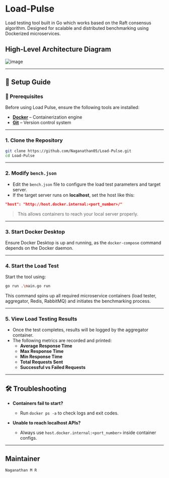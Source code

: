 # Load-Pulse
Load testing tool built in Go which works based on the Raft consensus algorithm. Designed for scalable and distributed benchmarking using Dockerized microservices.

## High-Level Architecture Diagram
![image](https://github.com/user-attachments/assets/9643db11-e4df-48b2-b642-666e5168ff8f)

---

## 🚀 Setup Guide

### 🔧 Prerequisites
Before using Load Pulse, ensure the following tools are installed:
- **[Docker](https://www.docker.com/get-started)** – Containerization engine
- **[Git](https://git-scm.com/)** – Version control system

---

### 1. Clone the Repository
```sh
git clone https://github.com/Naganathan05/Load-Pulse.git
cd Load-Pulse
```

---

### 2. Modify `bench.json`
- Edit the `bench.json` file to configure the load test parameters and target server.
- If the target server runs on **localhost**, set the host like this:
```json
"host": "http://host.docker.internal:<port_number>/"
```
> This allows containers to reach your local server properly.

---

### 3. Start Docker Desktop
Ensure Docker Desktop is up and running, as the `docker-compose` command depends on the Docker daemon.

---

### 4. Start the Load Test
Start the tool using:
```sh
go run .\main.go run
```
This command spins up all required microservice containers (load tester, aggregator, Redis, RabbitMQ) and initiates the benchmarking process.

---

### 5. View Load Testing Results
- Once the test completes, results will be logged by the aggregator container.
- The following metrics are recorded and printed:
  - **Average Response Time**
  - **Max Response Time**
  - **Min Response Time**
  - **Total Requests Sent**
  - **Successful vs Failed Requests**

---

## 🛠 Troubleshooting

- **Containers fail to start?**
  - Run `docker ps -a` to check logs and exit codes.

- **Unable to reach localhost APIs?**
  - Always use `host.docker.internal:<port_number>` inside container configs.

---

## Maintainer
`Naganathan M R` 
